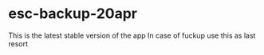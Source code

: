 # esc-backup-20apr

This is the latest stable version of the app
In case of fuckup use this as last resort
